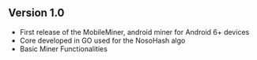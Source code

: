 ## Version 1.0
- First release of the MobileMiner, android miner for Android 6+ devices
- Core developed in GO used for the NosoHash algo
- Basic Miner Functionalities
